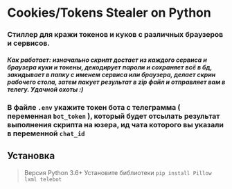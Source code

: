 # Cookies/Tokens Stealer on Python


### Стиллер для кражи токенов и куков с различных браузеров и сервисов. 

<h5>Как работает: изначально скрипт достает из каждого сервиса и браузера куки и токены, декодирует пароли и сохраняет всё в бд, закидывает в папку с именем сервиса или браузера, делает скрин рабочего стола, затем пакует результат в zip файл и отправляет вам в телегу. Удачной охоты :)</h5>

### В файле `.env` укажите токен бота с телеграмма ( переменная `bot_token` ), который будет отсылать результат выполнения скрипта на юзера, ид чата которого вы указали в переменной `chat_id` 

## Установка

> Версия Python 3.6+
Установите библиотеки `pip install Pillow lxml telebot`


